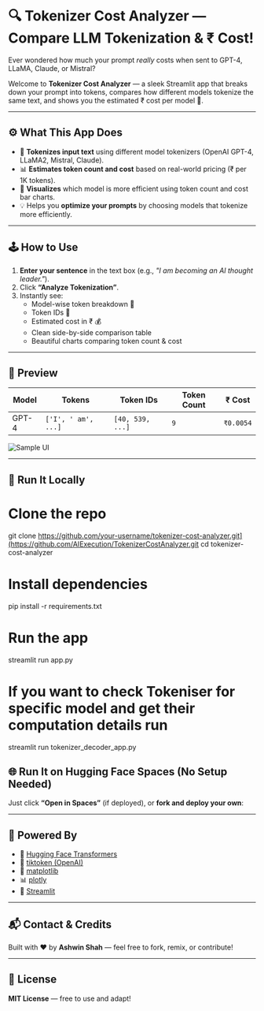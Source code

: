 # 🔍 Tokenizer Cost Analyzer — Compare LLM Tokenization & ₹ Cost!

Ever wondered how much your prompt _really_ costs when sent to GPT-4, LLaMA, Claude, or Mistral?

Welcome to **Tokenizer Cost Analyzer** — a sleek Streamlit app that breaks down your prompt into tokens, compares how different models tokenize the same text, and shows you the estimated ₹ cost per model 💸.

---

## ⚙️ What This App Does

- 🧩 **Tokenizes input text** using different model tokenizers (OpenAI GPT-4, LLaMA2, Mistral, Claude).
- 📊 **Estimates token count and cost** based on real-world pricing (₹ per 1K tokens).
- 🧠 **Visualizes** which model is more efficient using token count and cost bar charts.
- 💡 Helps you **optimize your prompts** by choosing models that tokenize more efficiently.

---

## 🕹️ How to Use

1. **Enter your sentence** in the text box (e.g., _"I am becoming an AI thought leader."_).
2. Click **“Analyze Tokenization”**.
3. Instantly see:
   - Model-wise token breakdown 🧩
   - Token IDs 🔢
   - Estimated cost in ₹ 💰
   - Clean side-by-side comparison table
   - Beautiful charts comparing token count & cost

---

## 📸 Preview

| Model | Tokens              | Token IDs        | Token Count | ₹ Cost    |
| ----- | ------------------- | ---------------- | ----------- | --------- |
| GPT-4 | `['I', ' am', ...]` | `[40, 539, ...]` | `9`         | `₹0.0054` |

![Sample UI](https://your-screenshot-url.com/sample.png) <!-- Replace with actual screenshot URL if available -->

---

## 🚀 Run It Locally


# Clone the repo
git clone https://github.com/your-username/tokenizer-cost-analyzer.git](https://github.com/AIExecution/TokenizerCostAnalyzer.git
cd tokenizer-cost-analyzer

# Install dependencies
pip install -r requirements.txt

# Run the app
streamlit run app.py


# If you want to check Tokeniser for specific model and get their computation details run
streamlit run tokenizer_decoder_app.py


## 🌐 Run It on Hugging Face Spaces (No Setup Needed)

Just click **“Open in Spaces”** (if deployed), or **fork and deploy your own**:

---

## 🧠 Powered By

- 🤖 [Hugging Face Transformers](https://huggingface.co/docs/transformers/index)
- 🧮 [tiktoken (OpenAI)](https://github.com/openai/tiktoken)
- 🎨 [matplotlib](https://matplotlib.org/)
- 📊 [plotly](https://plotly.com/python/)
- 🧱 [Streamlit](https://streamlit.io)

---

## 📬 Contact & Credits

Built with ❤️ by **Ashwin Shah** — feel free to fork, remix, or contribute!

---

## 📜 License

**MIT License** — free to use and adapt!

